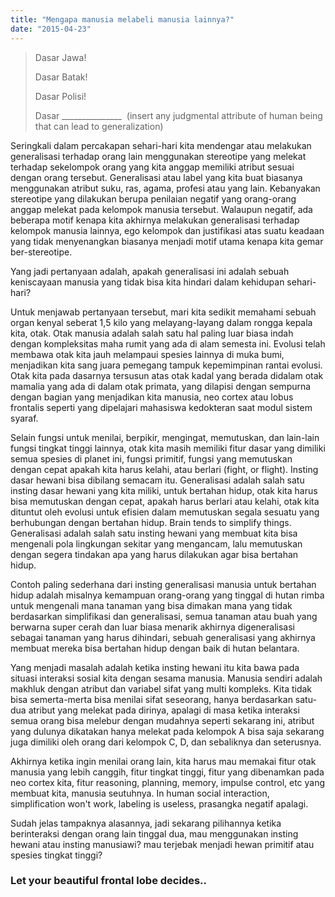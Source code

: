 ```yaml
---
title: "Mengapa manusia melabeli manusia lainnya?"
date: "2015-04-23"
---
```


> Dasar Jawa!
> 
> Dasar Batak!
> 
> Dasar Polisi!
> 
> Dasar \_\_\_\_\_\_\_\_\_\_\_\_\_\_\_  (insert any judgmental attribute of human being that can lead to generalization)

Seringkali dalam percakapan sehari-hari kita mendengar atau melakukan generalisasi terhadap orang lain menggunakan stereotipe yang melekat terhadap sekelompok orang yang kita anggap memiliki atribut sesuai dengan orang tersebut. Generalisasi atau label yang kita buat biasanya menggunakan atribut suku, ras, agama, profesi atau yang lain. Kebanyakan stereotipe yang dilakukan berupa penilaian negatif yang orang-orang anggap melekat pada kelompok manusia tersebut. Walaupun negatif, ada beberapa motif kenapa kita akhirnya melakukan generalisasi terhadap kelompok manusia lainnya, ego kelompok dan justifikasi atas suatu keadaan yang tidak menyenangkan biasanya menjadi motif utama kenapa kita gemar ber-stereotipe.

Yang jadi pertanyaan adalah, apakah generalisasi ini adalah sebuah keniscayaan manusia yang tidak bisa kita hindari dalam kehidupan sehari-hari?

Untuk menjawab pertanyaan tersebut, mari kita sedikit memahami sebuah organ kenyal seberat 1,5 kilo yang melayang-layang dalam rongga kepala kita, otak. Otak manusia adalah salah satu hal paling luar biasa indah dengan kompleksitas maha rumit yang ada di alam semesta ini. Evolusi telah membawa otak kita jauh melampaui spesies lainnya di muka bumi, menjadikan kita sang juara pemegang tampuk kepemimpinan rantai evolusi. Otak kita pada dasarnya tersusun atas otak kadal yang berada didalam otak mamalia yang ada di dalam otak primata, yang dilapisi dengan sempurna dengan bagian yang menjadikan kita manusia, neo cortex atau lobus frontalis seperti yang dipelajari mahasiswa kedokteran saat modul sistem syaraf.

Selain fungsi untuk menilai, berpikir, mengingat, memutuskan, dan lain-lain fungsi tingkat tinggi lainnya, otak kita masih memiliki fitur dasar yang dimiliki semua spesies di planet ini, fungsi primitif, fungsi yang memutuskan dengan cepat apakah kita harus kelahi, atau berlari (fight, or flight). Insting dasar hewani bisa dibilang semacam itu. Generalisasi adalah salah satu insting dasar hewani yang kita miliki, untuk bertahan hidup, otak kita harus bisa memutuskan dengan cepat, apakah harus berlari atau kelahi, otak kita dituntut oleh evolusi untuk efisien dalam memutuskan segala sesuatu yang berhubungan dengan bertahan hidup. Brain tends to simplify things. Generalisasi adalah salah satu insting hewani yang membuat kita bisa mengenali pola lingkungan sekitar yang mengancam, lalu memutuskan dengan segera tindakan apa yang harus dilakukan agar bisa bertahan hidup.

Contoh paling sederhana dari insting generalisasi manusia untuk bertahan hidup adalah misalnya kemampuan orang-orang yang tinggal di hutan rimba untuk mengenali mana tanaman yang bisa dimakan mana yang tidak berdasarkan simplifikasi dan generalisasi, semua tanaman atau buah yang berwarna super cerah dan luar biasa menarik akhirnya digeneralisasi sebagai tanaman yang harus dihindari, sebuah generalisasi yang akhirnya membuat mereka bisa bertahan hidup dengan baik di hutan belantara.

Yang menjadi masalah adalah ketika insting hewani itu kita bawa pada situasi interaksi sosial kita dengan sesama manusia. Manusia sendiri adalah makhluk dengan atribut dan variabel sifat yang multi kompleks. Kita tidak bisa semerta-merta bisa menilai sifat seseorang, hanya berdasarkan satu-dua atribut yang melekat pada dirinya, apalagi di masa ketika interaksi semua orang bisa melebur dengan mudahnya seperti sekarang ini, atribut yang dulunya dikatakan hanya melekat pada kelompok A bisa saja sekarang juga dimiliki oleh orang dari kelompok C, D, dan sebaliknya dan seterusnya.

Akhirnya ketika ingin menilai orang lain, kita harus mau memakai fitur otak manusia yang lebih canggih, fitur tingkat tinggi, fitur yang dibenamkan pada neo cortex kita, fitur reasoning, planning, memory, impulse control, etc yang membuat kita, manusia seutuhnya. In human social interaction, simplification won't work, labeling is useless, prasangka negatif apalagi.

Sudah jelas tampaknya alasannya, jadi sekarang pilihannya ketika berinteraksi dengan orang lain tinggal dua, mau menggunakan insting hewani atau insting manusiawi? mau terjebak menjadi hewan primitif atau spesies tingkat tinggi?

### Let your beautiful frontal lobe decides..
